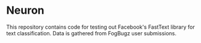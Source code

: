 # Neuron  

This repository contains code for testing out Facebook's FastText library for text classification. Data is gathered from FogBugz user submissions.
